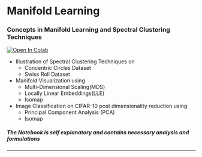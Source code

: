 # Manifold Learning

### Concepts in Manifold Learning and Spectral Clustering Techniques

[![Open In Colab](https://colab.research.google.com/assets/colab-badge.svg)](https://colab.research.google.com/github/sayarghoshroy/Manifold_Learning/blob/master/manifold_learning.ipynb)

- Illustration of Spectral Clustering Techniques on
  - Concentric Circles Dataset
  - Swiss Roll Dataset
- Manifold Visualization using
  - Multi-Dimensional Scaling(MDS)
  - Locally Linear Embeddings(LLE)
  - Isomap
- Image Classification on CIFAR-10 post dimensionality reduction using
  - Principal Component Analysis (PCA)
  - Isomap

##### The Notebook is self explanatory and contains necessary analysis and formulations

---
